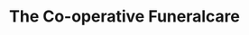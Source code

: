 ---
title: "The Co-operative Funeralcare"
url: /kingston-upon-hull/the-co-operative-funeralcare/
shop: Bestattungen
---